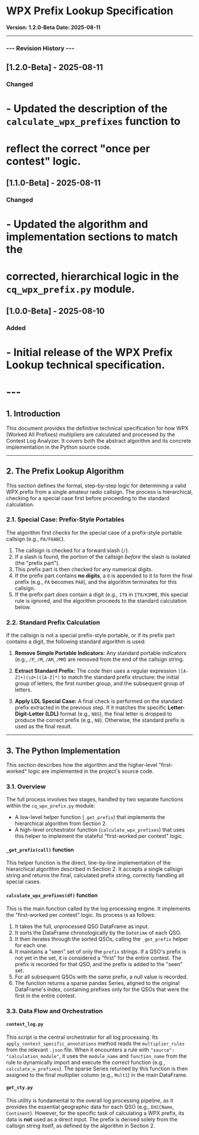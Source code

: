 # WPX Prefix Lookup Specification

**Version: 1.2.0-Beta**
**Date: 2025-08-11**

---
### --- Revision History ---
## [1.2.0-Beta] - 2025-08-11
### Changed
# - Updated the description of the `calculate_wpx_prefixes` function to
#   reflect the correct "once per contest" logic.
## [1.1.0-Beta] - 2025-08-11
### Changed
# - Updated the algorithm and implementation sections to match the
#   corrected, hierarchical logic in the `cq_wpx_prefix.py` module.
## [1.0.0-Beta] - 2025-08-10
### Added
# - Initial release of the WPX Prefix Lookup technical specification.
# ---

## 1. Introduction
This document provides the definitive technical specification for how WPX (Worked All Prefixes) multipliers are calculated and processed by the Contest Log Analyzer. It covers both the abstract algorithm and its concrete implementation in the Python source code.

---
## 2. The Prefix Lookup Algorithm
This section defines the formal, step-by-step logic for determining a valid WPX prefix from a single amateur radio callsign. The process is hierarchical, checking for a special case first before proceeding to the standard calculation.

### 2.1. Special Case: Prefix-Style Portables
The algorithm first checks for the special case of a prefix-style portable callsign (e.g., `PA/F6ABC`).

1.  The callsign is checked for a forward slash (`/`).
2.  If a slash is found, the portion of the callsign *before* the slash is isolated (the "prefix part").
3.  This prefix part is then checked for any numerical digits.
4.  If the prefix part contains **no digits**, a `0` is appended to it to form the final prefix (e.g., `PA` becomes `PA0`), and the algorithm terminates for this callsign.
5.  If the prefix part *does* contain a digit (e.g., `IT9` in `IT9/K3MM`), this special rule is ignored, and the algorithm proceeds to the standard calculation below.

### 2.2. Standard Prefix Calculation
If the callsign is not a special prefix-style portable, or if its prefix part contains a digit, the following standard algorithm is used:

1.  **Remove Simple Portable Indicators:** Any standard portable indicators (e.g., `/P`, `/M`, `/AM`, `/MM`) are removed from the end of the callsign string.

2.  **Extract Standard Prefix:** The code then uses a regular expression `([A-Z]+)(\d+)([A-Z]*)` to match the standard prefix structure: the initial group of letters, the first number group, and the subsequent group of letters.

3.  **Apply LDL Special Case:** A final check is performed on the standard prefix extracted in the previous step. If it matches the specific **Letter-Digit-Letter (LDL)** format (e.g., `N8S`), the final letter is dropped to produce the correct prefix (e.g., `N8`). Otherwise, the standard prefix is used as the final result.

---
## 3. The Python Implementation

This section describes how the algorithm and the higher-level "first-worked" logic are implemented in the project's source code.

### 3.1. Overview
The full process involves two stages, handled by two separate functions within the `cq_wpx_prefix.py` module:
* A low-level helper function (`_get_prefix`) that implements the hierarchical algorithm from Section 2.
* A high-level orchestrator function (`calculate_wpx_prefixes`) that uses this helper to implement the stateful "first-worked per contest" logic.

#### `_get_prefix(call)` function
This helper function is the direct, line-by-line implementation of the hierarchical algorithm described in Section 2. It accepts a single callsign string and returns the final, calculated prefix string, correctly handling all special cases.

#### `calculate_wpx_prefixes(df)` function
This is the main function called by the log processing engine. It implements the "first-worked per contest" logic. Its process is as follows:
1.  It takes the full, unprocessed QSO DataFrame as input.
2.  It sorts the DataFrame chronologically by the `Datetime` of each QSO.
3.  It then iterates through the sorted QSOs, calling the `_get_prefix` helper for each one.
4.  It maintains a "seen" set of only the `prefix` strings. If a QSO's prefix is not yet in the set, it is considered a "first" for the entire contest. The prefix is recorded for that QSO, and the prefix is added to the "seen" set.
5.  For all subsequent QSOs with the same prefix, a null value is recorded.
6.  The function returns a sparse pandas Series, aligned to the original DataFrame's index, containing prefixes only for the QSOs that were the first in the entire contest.

### 3.3. Data Flow and Orchestration

#### `contest_log.py`
This script is the central orchestrator for all log processing. Its `apply_contest_specific_annotations` method reads the `multiplier_rules` from the relevant `.json` file. When it encounters a rule with `"source": "calculation_module"`, it uses the `module_name` and `function_name` from the rule to dynamically import and execute the correct function (e.g., `calculate_w_prefixes`). The sparse Series returned by this function is then assigned to the final multiplier column (e.g., `Mult1`) in the main DataFrame.

#### `get_cty.py`
This utility is fundamental to the overall log processing pipeline, as it provides the essential geographic data for each QSO (e.g., `DXCCName`, `Continent`). However, for the specific task of calculating a WPX prefix, its data is **not** used as a direct input. The prefix is derived solely from the callsign string itself, as defined by the algorithm in Section 2.